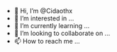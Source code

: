 - 👋 Hi, I’m @Cidaothx
- 👀 I’m interested in ...
- 🌱 I’m currently learning ...
- 💞️ I’m looking to collaborate on ...
- 📫 How to reach me ...

<!---
Cidaothx/Cidaothx is a ✨ special ✨ repository because its `README.md` (this file) appears on your GitHub profile.
You can click the Preview link to take a look at your changes.
--->
